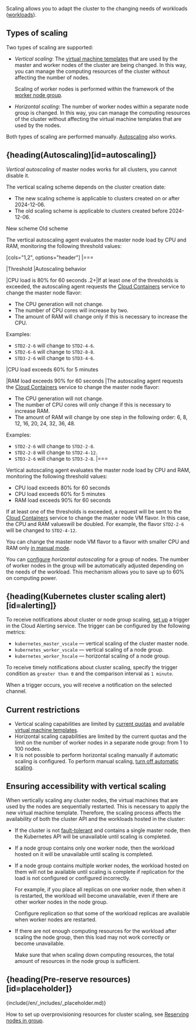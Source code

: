 Scaling allows you to adapt the cluster to the changing needs of workloads ([workloads](https://kubernetes.io/docs/concepts/workloads/)).

## Types of scaling

Two types of scaling are supported:

- _Vertical scaling_: The [virtual machine templates](../flavors) that are used by the master and worker nodes of the cluster are being changed. In this way, you can manage the computing resources of the cluster without affecting the number of nodes.

  Scaling of worker nodes is performed within the framework of the [worker node group](../architecture#cluster_topologies).

- _Horizontal scaling_: The number of worker nodes within a separate node group is changed. In this way, you can manage the computing resources of the cluster without affecting the virtual machine templates that are used by the nodes.

Both types of scaling are performed manually. [Autoscaling](#autoscaling) also works.

## {heading(Autoscaling)[id=autoscaling]}

_Vertical autoscaling_ of master nodes works for all clusters, you cannot disable it.

The vertical scaling scheme depends on the cluster creation date:

- The new scaling scheme is applicable to clusters created on or after 2024-12-06.
- The old scaling scheme is applicable to clusters created before 2024-12-06.

<tabs>
<tablist>
<tab>New scheme</tab>
<tab>Old scheme</tab>
</tablist>
<tabpanel>

The vertical autoscaling agent evaluates the master node load by CPU and RAM, monitoring the following threshold values:

[cols="1,2", options="header"]
|===

|Threshold
|Autoscaling behavior

|CPU load is 80% for 60 seconds
.2+|If at least one of the thresholds is exceeded, the autoscaling agent requests the [Cloud Containers](/ru/kubernetes/k8s) service to change the master node flavor:

- The CPU generation will not change.
- The number of CPU cores will increase by two.
- The amount of RAM will change only if this is necessary to increase the CPU.

Examples:

- `STD2-2-6` will change to `STD2-4-6`.
- `STD2-6-6` will change to `STD2-8-8`.
- `STD3-2-6` will change to `STD3-4-6`.

|CPU load exceeds 60% for 5 minutes

|RAM load exceeds 90% for 60 seconds
|The autoscaling agent requests the [Cloud Containers](/ru/kubernetes/k8s) service to change the master node flavor:

- The CPU generation will not change.
- The number of CPU cores will only change if this is necessary to increase RAM.
- The amount of RAM will change by one step in the following order: 6, 8, 12, 16, 20, 24, 32, 36, 48.

Examples:

- `STD2-2-6` will change to `STD2-2-8`.
- `STD2-2-8` will change to `STD2-4-12`.
- `STD3-2-6` will change to `STD3-2-8`.
|===

</tabpanel>
<tabpanel>

Vertical autoscaling agent evaluates the master node load by CPU and RAM, monitoring the following threshold values:

- CPU load exceeds 80% for 60 seconds
- CPU load exceeds 60% for 5 minutes
- RAM load exceeds 90% for 60 seconds

If at least one of the thresholds is exceeded, a request will be sent to the [Cloud Containers](/en/kubernetes/k8s) service to change the master node VM flavor. In this case, the CPU and RAM values ​​will be doubled. For example, the flavor `STD2-2-6` will be changed to `STD2-4-12`.

</tabpanel>
</tabs>

You can change the master node VM flavor to a flavor with smaller CPU and RAM only [in manual mode](../../instructions/scale#scale_master_nodes).

You can [configure](../../instructions/scale#autoscale_worker_nodes) _horizontal autoscaling_ for a group of nodes. The number of worker nodes in the group will be automatically adjusted depending on the needs of the workload. This mechanism allows you to save up to 60% on computing power.

## {heading(Kubernetes cluster scaling alert)[id=alerting]}

To receive notifications about cluster or node group scaling, [set up](/en/monitoring-services/alerting/triggers/triggers-add) a trigger in the Cloud Alerting service. The trigger can be configured by the following metrics:

- `kubernetes_master_vscale` — vertical scaling of the cluster master node.
- `kubernetes_worker_vscale` — vertical scaling of a node group.
- `kubernetes_worker_hscale` — horizontal scaling of a node group.

To receive timely notifications about cluster scaling, specify the trigger condition as `greater than 0` and the comparison interval as `1 minute`.

When a trigger occurs, you will receive a notification on the selected channel.

## Current restrictions

- Vertical scaling capabilities are limited by [current quotas](/en/tools-for-using-services/account/concepts/quotasandlimits) and available [virtual machine templates](../flavors#configuration_templates).
- Horizontal scaling capabilities are limited by the current quotas and the limit on the number of worker nodes in a separate node group: from 1 to 100 nodes.
- It is not possible to perform horizontal scaling manually if automatic scaling is configured. To perform manual scaling, [turn off automatic scaling](../../instructions/scale#scaling_groups_of_worker_nodes_c172481b).

## Ensuring accessibility with vertical scaling

When vertically scaling any cluster nodes, the virtual machines that are used by the nodes are sequentially restarted. This is necessary to apply the new virtual machine template. Therefore, the scaling process affects the availability of both the cluster API and the workloads hosted in the cluster:

- If the cluster is not [fault-tolerant](../architecture#cluster_topologies) and contains a single master node, then the Kubernetes API will be unavailable until scaling is completed.
- If a node group contains only one worker node, then the workload hosted on it will be unavailable until scaling is completed.
- If a node group contains multiple worker nodes, the workload hosted on them will not be available until scaling is complete if replication for the load is not configured or configured incorrectly.

  For example, if you place all replicas on one worker node, then when it is restarted, the workload will become unavailable, even if there are other worker nodes in the node group.

  Configure replication so that some of the workload replicas are available when worker nodes are restarted.

- If there are not enough computing resources for the workload after scaling the node group, then this load may not work correctly or become unavailable.

  Make sure that when scaling down computing resources, the total amount of resources in the node group is sufficient.

## {heading(Pre-reserve resources)[id=placeholder]}

{include(/en/_includes/_placeholder.md)}

How to set up overprovisioning resources for cluster scaling, see [Reserving nodes in group](/en/kubernetes/k8s/how-to-guides/autoscaling-placeholder).
